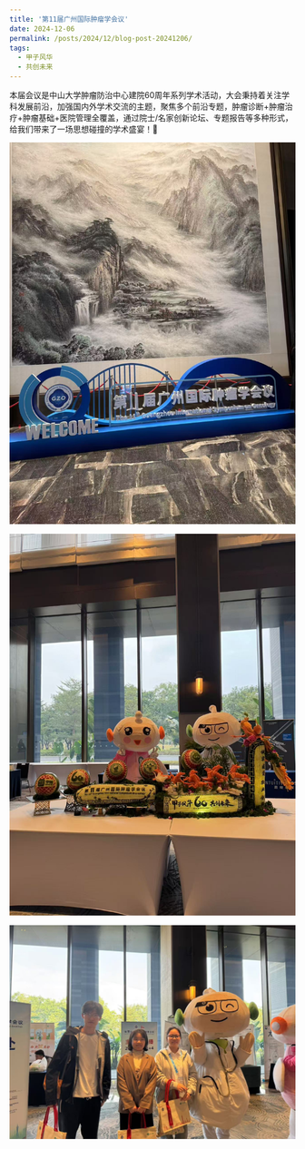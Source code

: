 ```yaml
---
title: '第11届广州国际肿瘤学会议'
date: 2024-12-06
permalink: /posts/2024/12/blog-post-20241206/
tags:
  - 甲子风华
  - 共创未来
---
```


本届会议是中山大学肿瘤防治中心建院60周年系列学术活动，大会秉持着关注学科发展前沿，加强国内外学术交流的主题，聚焦多个前沿专题，肿瘤诊断+肿瘤治疗+肿瘤基础+医院管理全覆盖，通过院士/名家创新论坛、专题报告等多种形式，给我们带来了一场思想碰撞的学术盛宴！👏

![](/images/posts/20241214193847.jpg)

![](/images/posts/20241214193857.jpg)

![](/images/posts/20241214193905.jpg)
